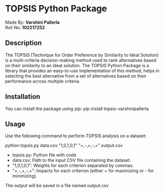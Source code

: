 # TOPSIS Python Package

Made By: **Varshini Pallerla**  
Roll No: **102217252**

## Description

The TOPSIS (Technique for Order Preference by Similarity to Ideal Solution) is a multi-criteria decision-making method used to rank alternatives based on their similarity to an ideal solution. The TOPSIS Python Package is a library that provides an easy-to-use implementation of this method, helps in selecting the best alternative from a set of alternatives based on their performance across multiple criteria.

## Installation

You can install the package using pip:
pip install topsis-varshinipallerla

## Usage

Use the following command to perform TOPSIS analysis on a dataset:

python topsis.py data.csv "1,0,1,0,1" "+,-,+,-,+" output.csv

- topsis.py: Python file with code
- data.csv: Path to the input CSV file containing the dataset.
- "1,0,1,0,1": Weights for each criterion separated by commas.
- "+,-,+,-,+": Impacts for each criterion (either + for maximizing or - for minimizing).

The output will be saved in a file named output.csv
